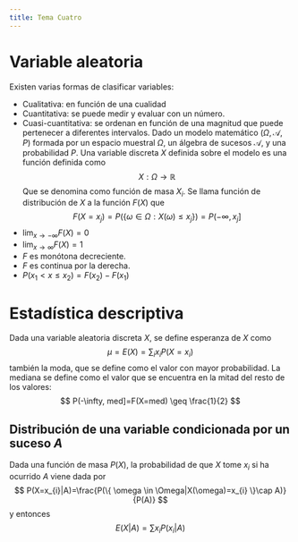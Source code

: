 ```yaml
---
title: Tema Cuatro
---
```

# Variable aleatoria
Existen varias formas de clasificar variables:
- Cualitativa: en función de una cualidad
- Cuantitativa: se puede medir y evaluar con un número.
- Cuasi-cuantitativa: se ordenan en función de una magnitud que puede pertenecer a diferentes intervalos.
Dado un modelo matemático $(\Omega, \mathcal{A}, P)$ formada por un espacio muestral $\Omega$, un álgebra de sucesos $\mathcal{A}$, y una probabilidad $P$.
Una variable discreta $X$ definida sobre el modelo es una función definida como
$$
X:\Omega\to \mathbb{R}
$$
Que se denomina como función de masa $X_{i}$.
Se llama función de distribución de $X$ a la función $F(X)$ que
$$
F(X=x_{j})=P(\{ \omega \in\Omega:X(\omega)\leq x_{j} \})=P(-\infty,x_{j}]
$$
- $\lim_{ x \to -\infty }F(X)=0$
- $\lim_{ x \to \infty }F(X)=1$
- $F$ es monótona decreciente.
- $F$ es continua por la derecha.
- $P(x_{1}< x\leq x_{2})=F(x_{2})-F(x_{1})$
# Estadística descriptiva
Dada una variable aleatoria discreta $X$, se define esperanza de $X$ como
$$
\mu=E(X)=\sum_{i}x_{i}P(X=x_{i})
$$
también la moda, que se define como el valor con mayor probabilidad.
La mediana se define como el valor que se encuentra en la mitad del resto de los valores:
$$
P(-\infty, med]=F(X=med) \geq \frac{1}{2}
$$
## Distribución de una variable condicionada por un suceso $A$
Dada una función de masa $P(X)$, la probabilidad de que $X$ tome $x_{i}$ si ha ocurrido $A$ viene dada por
$$
P(X=x_{i}|A)=\frac{P(\{ \omega \in \Omega|X(\omega)=x_{i} \}\cap A)}{P(A)}
$$
y entonces
$$
E(X|A)=\sum x_{i}P(x_{i}|A)
$$
